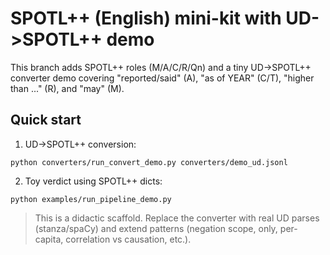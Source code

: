 
# SPOTL++ (English) mini-kit with UD->SPOTL++ demo

This branch adds SPOTL++ roles (M/A/C/R/Qn) and a tiny UD->SPOTL++ converter demo
covering "reported/said" (A), "as of YEAR" (C/T), "higher than ..." (R), and "may" (M).

## Quick start
1) UD->SPOTL++ conversion:
```
python converters/run_convert_demo.py converters/demo_ud.jsonl
```
2) Toy verdict using SPOTL++ dicts:
```
python examples/run_pipeline_demo.py
```

> This is a didactic scaffold. Replace the converter with real UD parses (stanza/spaCy) and
> extend patterns (negation scope, only, per-capita, correlation vs causation, etc.).
